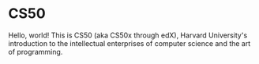 # CS50
Hello, world! This is CS50 (aka CS50x through edX), Harvard University's introduction to the intellectual enterprises of computer science and the art of programming.
